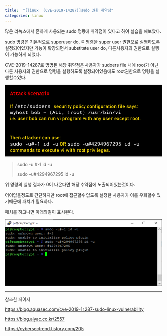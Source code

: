 ```yaml
---
title:  "[linux  (CVE-2019-14287)]sudo 권한 취약점"
categories: linux
---
```


많은 리눅스에서 흔하게 사용되는 sudo 명령에 취약점이 있다고 하여 실습을 해보았다.



sudo 명령은 기본적으로 superuser do, 즉 명령을 super user 권한으로 실행하도록 설정되어있지만 기능이 확장되면서 substitute user do, 다른사용자의 권한으로 실행이 가능하게 되었다. 



CVE-2019-14287로 명명된 해당 취약점은 사용자가 sudoers file 내에 root가 아닌 다른 사용자의 권한으로 명령을 실행하도록 설정되어있음에도 root권한으로 명령을 실행할수있다.

![img](\images\994E863B5DA5830A23)



> sudo -u #-1 id -u
>
> sudo –u#4294967295 id -u

위 명령의 실행 결과가 0이 나온다면 해당 취약점에 노출되어있는것이다.



어이없을정도로 간단하지만 root에 접근할수 없도록 설정한 사용자가 이를 우회할수 있기때문에 패치가 필요하다.





패치를 하고나면 아래와같이 표시된다.

![image-20200322062410119](\images\image-20200322062410119.png)





---


참조한 페이지

https://blog.aquasec.com/cve-2019-14287-sudo-linux-vulnerability

https://blog.alyac.co.kr/2557

https://cybersectrend.tistory.com/205
